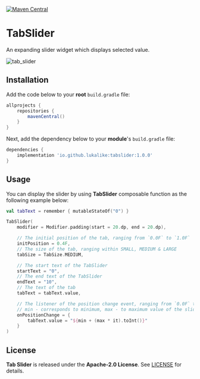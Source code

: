 [![Maven Central](https://img.shields.io/maven-central/v/io.github.lukalike/tabslider.svg?label=Maven%20Central)](https://search.maven.org/search?q=g:%22io.github.lukalike%22%20AND%20a:%22tabslider%22)

# TabSlider
An expanding slider widget which displays selected value.

![tab_slider](https://user-images.githubusercontent.com/69643163/161287746-35549c56-02dc-4615-8852-c2d42512e34f.gif)

## Installation
Add the code below to your **root** `build.gradle` file:
```gradle
allprojects {
    repositories {
        mavenCentral()
    }
}
```

Next, add the dependency below to your **module**'s `build.gradle` file:
```gradle
dependencies {
    implementation 'io.github.lukalike:tabslider:1.0.0'
}
```

## Usage
You can display the slider by using **TabSlider** composable function as the following example below:
```kotlin
val tabText = remember { mutableStateOf("0") }

TabSlider(
    modifier = Modifier.padding(start = 20.dp, end = 20.dp),

    // The initial position of the tab, ranging from `0.0F` to `1.0F`
    initPosition = 0.4F,
    // The size of the tab, ranging within SMALL, MEDIUM & LARGE
    tabSize = TabSize.MEDIUM,

    // The start text of the TabSlider
    startText = "0",
    // The end text of the TabSlider
    endText = "10",
    // The text of the tab
    tabText = tabText.value,

    // The listener of the position change event, ranging from `0.0F` to `1.0F`
    // min - corresponds to minimum, max - to maximum value of the slider
    onPositionChange = {
        tabText.value = "${min + (max * it).toInt()}"
    }
)
```


## License
**Tab Slider** is released under the **Apache-2.0 License**. See [LICENSE](./LICENSE) for details.
